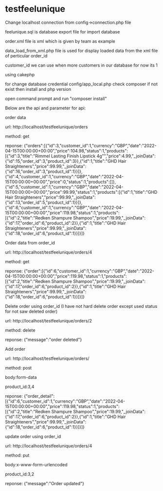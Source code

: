 # testfeelunique
Change localhost connection from config->connection.php file

feelunique.sql is database export file for import database

order.xml file is xml which is given by team as example

data_load_from_xml.php file is used for display loaded data from the xml file of perticular order_id



customer_id we can use when more customers in our database for now its 1

using cakephp

for change database credential config/app_local.php
check composer if not exist then install and php version

open command prompt and run "composer install"


Below are the api and parameter for api:

order data 

url: http://localhost/testfeelunique/orders

method: get 

reponse: {"orders":[{"id":3,"customer_id":1,"currency":"GBP","date":"2022-04-15T00:00:00+00:00","price":104.98,"status":1,"products":[{"id":3,"title":"Rimmel
Lasting Finish Lipstick 4g\"","price":4.99,"_joinData":{"id":15,"order_id":3,"product_id":3}},{"id":1,"title":"GHD Hair
Straighteners","price":99.99,"_joinData":{"id":16,"order_id":3,"product_id":1}}]},{"id":4,"customer_id":1,"currency":"GBP","date":"2022-04-15T00:00:00+00:00","price":0,"status":1,"products":[]},{"id":5,"customer_id":1,"currency":"GBP","date":"2022-04-15T00:00:00+00:00","price":99.99,"status":1,"products":[{"id":1,"title":"GHD
Hair
Straighteners","price":99.99,"_joinData":{"id":13,"order_id":5,"product_id":1}}]},{"id":6,"customer_id":1,"currency":"GBP","date":"2022-04-15T00:00:00+00:00","price":119.98,"status":1,"products":[{"id":2,"title":"Redken
Shampure Shampoo","price":19.99,"_joinData":{"id":17,"order_id":6,"product_id":2}},{"id":1,"title":"GHD Hair
Straighteners","price":99.99,"_joinData":{"id":18,"order_id":6,"product_id":1}}]}]}


Order data from order_id 

url: http://localhost/testfeelunique/orders/4

method: get 

reponse: {"order":[{"id":6,"customer_id":1,"currency":"GBP","date":"2022-04-15T00:00:00+00:00","price":119.98,"status":1,"products":[{"id":2,"title":"Redken
Shampure Shampoo","price":19.99,"_joinData":{"id":17,"order_id":6,"product_id":2}},{"id":1,"title":"GHD Hair
Straighteners","price":99.99,"_joinData":{"id":18,"order_id":6,"product_id":1}}]}]}

Delete order using order_id (I have not hard delete order except used status for not saw deleted order)

url: http://localhost/testfeelunique/orders/2

method: delete

reponse: {"message":"order deleted"}

Add order

url: http://localhost/testfeelunique/orders/

method: post

body:form-data

product_id:3,4

reponse: {"order_detail":[{"id":6,"customer_id":1,"currency":"GBP","date":"2022-04-15T00:00:00+00:00","price":119.98,"status":1,"products":[{"id":2,"title":"Redken Shampure Shampoo","price":19.99,"_joinData":{"id":17,"order_id":6,"product_id":2}},{"id":1,"title":"GHD Hair Straighteners","price":99.99,"_joinData":{"id":18,"order_id":6,"product_id":1}}]}]}

update order using order_id 

url: http://localhost/testfeelunique/orders/4

method: put

body:x-www-form-urlencoded

product_id:3,2

reponse: {"message":"Order updated"}
